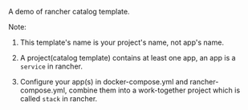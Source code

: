 A demo of rancher catalog template.

Note:

1. This template's name is your project's name, not app's name.

2. A project(catalog template) contains at least one app, an app is a `service` in rancher.

3. Configure your app(s) in docker-compose.yml and rancher-compose.yml, combine them into a work-together project which is called `stack` in rancher.  